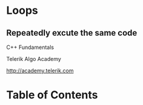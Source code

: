 <!-- section start -->

<!-- attr: {id: 'title', class: 'slide-title', hasScriptWrapper: true} -->

# Loops
##  Repeatedly excute the same code
<div class="signature">
    <p class="signature-course">C++ Fundamentals</p>
    <p class="signature-initiative">Telerik Algo Academy</p>
    <a href="http://academy.telerik.com" class="signature-link">http://academy.telerik.com</a>
</div>

<!-- section start -->
<!-- attr: {id: 'table-of-contents'} -->
# Table of Contents

<!-- section start -->
<!-- attr: {id: '', class: 'slide-title'} -->
#
##

<!-- section start -->
<!-- attr: {id: ''} -->
#
